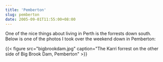 ```yaml
---
title: 'Pemberton'
slug: pemberton
date: 2005-09-01T11:55:00+08:00
---
```


One of the nice things about living in Perth is the forrests down south.
Below is one of the photos I took over the weekend down in Pemberton:

{{< figure src="bigbrookdam.jpg"
        caption="The Karri forrest on the other side of Big Brook Dam, Pemberton" >}}
